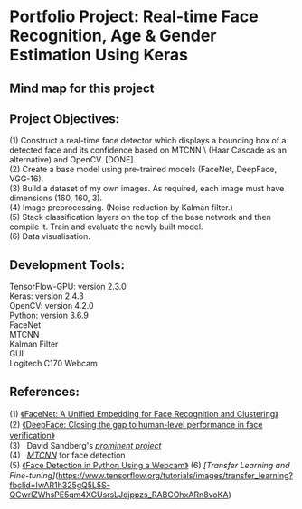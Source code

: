 # **Portfolio Project: Real-time Face Recognition, Age & Gender Estimation Using Keras**


## **Mind map for this project**

## **Project Objectives:**
(1) Construct a real-time face detector which displays a bounding box of a detected face and its confidence based on MTCNN \ (Haar Cascade as an alternative) and OpenCV. [DONE] \
(2) Create a base model using pre-trained models (FaceNet, DeepFace, VGG-16). \
(3) Build a dataset of my own images. As required, each image must have dimensions (160, 160, 3). \
(4) Image preprocessing. (Noise reduction by Kalman filter.) \
(5) Stack classification layers on the top of the base network and then compile it. Train and evaluate the newly built model. \
(6) Data visualisation.



## **Development Tools:**
TensorFlow-GPU: version 2.3.0 \
Keras: version 2.4.3 \
OpenCV: version 4.2.0 \
Python: version 3.6.9 \
FaceNet \
MTCNN \
Kalman Filter \
GUI \
Logitech C170 Webcam



## **References:**
(1) [《FaceNet: A Unified Embedding for Face Recognition and Clustering》](https://arxiv.org/abs/1503.03832)  \
(2) [《DeepFace: Closing the gap to human-level performance in face verification》](https://www.cs.toronto.edu/~ranzato/publications/taigman_cvpr14.pdf) \
(3) &nbsp; David Sandberg's *[prominent project](https://github.com/davidsandberg/facenet)* \
(4) &nbsp; *[MTCNN](https://github.com/ipazc/mtcnn)* for face detection \
(5) [《Face Detection in Python Using a Webcam》](https://realpython.com/face-detection-in-python-using-a-webcam/)
(6) *[Transfer Learning and Fine-tuning]*(https://www.tensorflow.org/tutorials/images/transfer_learning?fbclid=IwAR1h325gQ5L5S-QCwrlZWhsPE5qm4XGUsrsLJdjppzs_RABCOhxARn8voKA)

